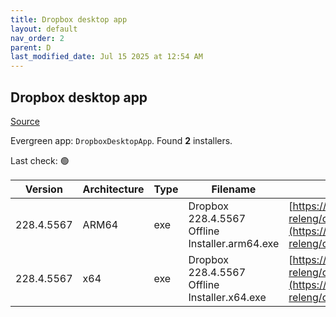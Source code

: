```yaml
---
title: Dropbox desktop app
layout: default
nav_order: 2
parent: D
last_modified_date: Jul 15 2025 at 12:54 AM
---
```


## Dropbox desktop app

[Source](https://www.dropbox.com/desktop)

Evergreen app: `DropboxDesktopApp`. Found **2** installers.

Last check: 🟢

| Version    | Architecture | Type | Filename                                       | URI                                                                                                                                                                                                            |
| ---------- | ------------ | ---- | ---------------------------------------------- | -------------------------------------------------------------------------------------------------------------------------------------------------------------------------------------------------------------- |
| 228.4.5567 | ARM64        | exe  | Dropbox 228.4.5567 Offline Installer.arm64.exe | [https://edge.dropboxstatic.com/dbx-releng/client/Dropbox%20228.4.5567%20Offline%20Installer.arm64.exe](https://edge.dropboxstatic.com/dbx-releng/client/Dropbox%20228.4.5567%20Offline%20Installer.arm64.exe) |
| 228.4.5567 | x64          | exe  | Dropbox 228.4.5567 Offline Installer.x64.exe   | [https://edge.dropboxstatic.com/dbx-releng/client/Dropbox%20228.4.5567%20Offline%20Installer.x64.exe](https://edge.dropboxstatic.com/dbx-releng/client/Dropbox%20228.4.5567%20Offline%20Installer.x64.exe)     |
